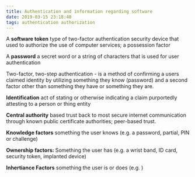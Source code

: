 ```yaml
---
title: Authentication and information regarding software
date: 2019-03-15 23:18:40
tags: authentication authorization
---
```


A <b>software token</b> type of two-factor authentication security device that used to authorize the use of computer services; a possession factor

A <b>password</b> a secret word or a string of characters that is used for user authentication

Two-factor, two-step authentication - is a method of confirming a users claimed identity by utilizing something they know (password) and a second factor other than something they have or something they are.

<b> Identification</b> act of stating or otherwise indicating a claim purportedly attesting to a person or thing entity

<b> Central authority</b> based trust back to most secure internet communication through known public certificate authorities; peer-based trust.

<b> Knowledge factors</b> something the user knows (e.g. a password, partial, PIN or challenge)

<b> Ownership factors: </b> Something the user has (e.g. a wrist band, ID card, security token, implanted device)

<b> Inhertiance Factors</b> something the user is or does (e.g. )






